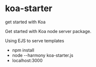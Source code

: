 # koa-starter
get started with Koa

Get started with Koa node server package.

Using EJS to serve templates

* npm install
* node --harmony koa-starter.js
* localhost:3000
